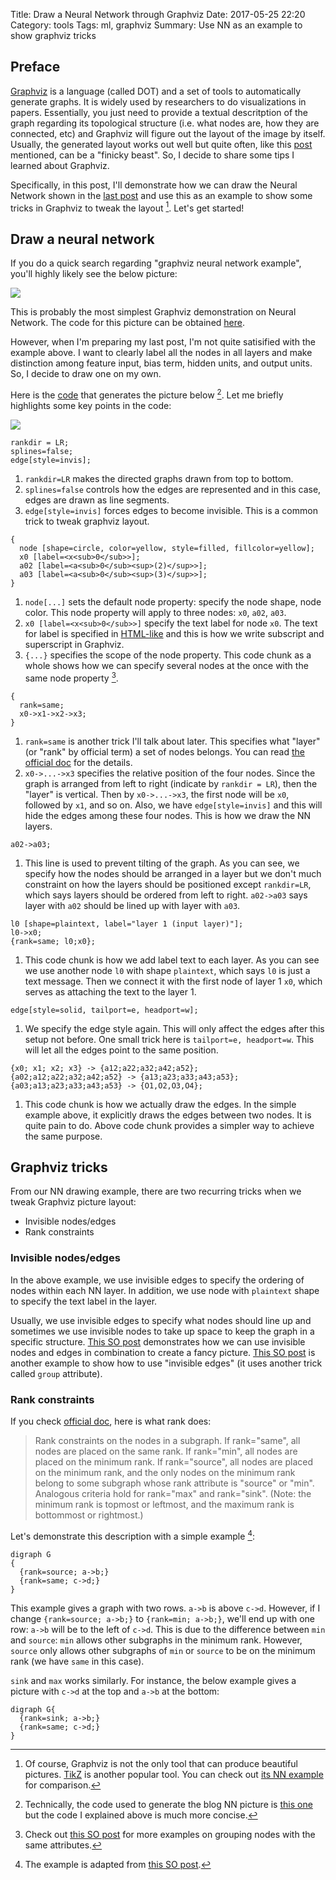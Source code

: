 Title: Draw a Neural Network through Graphviz 
Date: 2017-05-25 22:20
Category: tools
Tags: ml, graphviz
Summary: Use NN as an example to show graphviz tricks

## Preface

[Graphviz](http://graphviz.org/) is a language (called DOT) and
a set of tools to automatically generate graphs. It is widely used
by researchers to do visualizations in papers. Essentially, you just
need to provide a textual descritption of the graph regarding its topological
structure (i.e. what nodes are, how they are connected, etc) and Graphviz will
figure out the layout of the image by itself. Usually, the generated layout works
out well but quite often, like this [post](https://hbfs.wordpress.com/2014/09/30/a-quick-primer-on-graphviz/)
mentioned, can be a "finicky beast". So, I decide to share some tips I learned about
Graphviz.

Specifically, in this post, I'll demonstrate how we can draw the Neural Network shown in the 
[last post]({filename}/blog/2017/05/21/andrew-ml-nn.md) and use this as an example
to show some tricks in Graphviz to tweak the layout [^1]. Let's get started!

[^1]: Of course, Graphviz is not the only tool that can produce beautiful pictures. 
[TikZ](http://www.texample.net/) is another popular tool. You can check out 
[its NN example](http://www.texample.net/tikz/examples/neural-network/) for comparison.

## Draw a neural network

If you do a quick search regarding "graphviz neural network example", you'll highly
likely see the below picture:

![]({filename}/images/multiclass_neural_network_example.png) 

This is probably the most simplest Graphviz demonstration on Neural Network. The
code for this picture can be obtained [here](https://gist.github.com/thigm85/5760134).

However, when I'm preparing my last post, I'm not quite satisified with the example above.
I want to clearly label all the nodes in all layers and make distinction among feature
input, bias term, hidden units, and output units. So, I decide to draw one on my own.

Here is the [code](https://github.com/xxks-kkk/Code-for-blog/blob/master/2017/graphviz-drawings/nn3.dot)
that generates the picture below [^2]. Let me briefly
highlights some key points in the code:

![]({filename}/images/nn2.png)

[^2]: Technically, the code used to generate the blog NN picture is 
[this one](https://github.com/xxks-kkk/Code-for-blog/blob/master/2017/graphviz-drawings/nn2.dot)
but the code I explained above is much more concise.

```{C}
rankdir = LR;
splines=false;
edge[style=invis];
```

1. `rankdir=LR` makes the directed graphs drawn from top to bottom.
2. `splines=false` controls how the edges are represented and in this case, edges 
are drawn as line segments.
3. `edge[style=invis]` forces edges to become invisible. This is a common trick to tweak
graphviz layout. 

```{C}
{
  node [shape=circle, color=yellow, style=filled, fillcolor=yellow];
  x0 [label=<x<sub>0</sub>>]; 
  a02 [label=<a<sub>0</sub><sup>(2)</sup>>]; 
  a03 [label=<a<sub>0</sub><sup>(3)</sup>>];
}
```

1. `node[...]` sets the default node property: specify the node shape, node color. This
node property will apply to three nodes: `x0`, `a02`, `a03`.
2. `x0 [label=<x<sub>0</sub>>]` specify the text label for node `x0`. The text for label
is specified in [HTML-like](http://www.graphviz.org/doc/info/shapes.html#html) and this is 
how we write subscript and superscript in Graphviz.
3. `{...}` specifies the scope of the node property. This code chunk as a whole shows
how we can specify several nodes at the once with the same node property [^3].

[^3]: Check out 
[this SO post](https://stackoverflow.com/questions/28853898/groups-of-nodes-with-the-same-attributes-in-graphviz-file)
for more examples on grouping nodes with the same attributes.

```{C}
{
  rank=same;
  x0->x1->x2->x3;
}
```
1. `rank=same` is another trick I'll talk about later. This specifies what "layer"
(or "rank" by official term) a set of nodes belongs. You can read [the official doc](http://www.graphviz.org/doc/info/attrs.html#d:rank) for the details.
2. `x0->...->x3` specifies the relative position of the four nodes. Since the graph is
arranged from left to right (indicate by `rankdir = LR`), then the "layer" is vertical.
Then by `x0->...->x3`, the first node will be `x0`, followed by `x1`, and so on. Also,
we have `edge[style=invis]` and this will hide the edges among these four nodes. This 
is how we draw the NN layers.

```{C}
a02->a03;
```

1. This line is used to prevent tilting of the graph. As you can see, we specify
how the nodes should be arranged in a layer but we don't much constraint on how
the layers should be positioned except `rankdir=LR`, which says layers should be 
ordered from left to right. `a02->a03` says layer with `a02` should be lined up with 
layer with `a03`.

```{C}
l0 [shape=plaintext, label="layer 1 (input layer)"];
l0->x0;
{rank=same; l0;x0};
```

1. This code chunk is how we add label text to each layer. As you can see we use
another node `l0` with shape `plaintext`, which says `l0` is just a text message.
Then we connect it with the first node of layer 1 `x0`, which serves as attaching
the text to the layer 1.

```{C}
edge[style=solid, tailport=e, headport=w];
```

1. We specify the edge style again. This will only affect the edges after this setup
not before. One small trick here is `tailport=e, headport=w`. This will let all the edges
point to the same position.

```{C}
{x0; x1; x2; x3} -> {a12;a22;a32;a42;a52};
{a02;a12;a22;a32;a42;a52} -> {a13;a23;a33;a43;a53};
{a03;a13;a23;a33;a43;a53} -> {O1,O2,O3,O4};
```

1. This code chunk is how we actually draw the edges. In the simple example above,
it explicitly draws the edges between two nodes. It is quite pain to do. Above code
chunk provides a simpler way to achieve the same purpose.

## Graphviz tricks

From our NN drawing example, there are two recurring tricks when we tweak Graphviz 
picture layout:

- Invisible nodes/edges
- Rank constraints

### Invisible nodes/edges

In the above example, we use invisible edges to specify the ordering of nodes within
each NN layer. In addition, we use node with `plaintext` shape to specify the text label
in the layer.

Usually, we use invisible edges to specify what nodes should line up and sometimes
we use invisible nodes to take up space to keep the graph in a specific structure.
[This SO post](https://stackoverflow.com/questions/7374108/graphviz-node-placement-and-rankdir)
demonstrates how we can use invisible nodes and edges in combination to create 
a fancy picture. 
[This SO post](https://stackoverflow.com/questions/27091591/graphviz-dot-vertical-alignment-of-nodes)
is another example to show how to use "invisible edges" (it uses another trick called
`group` attribute).

### Rank constraints

If you check [official doc](http://www.graphviz.org/doc/info/attrs.html#d:rank),
here is what rank does:

> Rank constraints on the nodes in a subgraph. If rank="same", 
> all nodes are placed on the same rank. If rank="min", all nodes are placed on the minimum rank. 
> If rank="source", all nodes are placed on the minimum rank, and the only nodes on the minimum 
> rank belong to some subgraph whose rank attribute is "source" or "min". Analogous criteria hold 
> for rank="max" and rank="sink". (Note: the minimum rank is topmost or leftmost, and the maximum 
> rank is bottommost or rightmost.)

Let's demonstrate this description with a simple example [^4]:

[^4]: The example is adapted from [this SO post](https://stackoverflow.com/questions/6149834/rank-attribute-is-confusing-to-me).

```{C}
digraph G
{
  {rank=source; a->b;}
  {rank=same; c->d;}
}
```

This example gives a graph with two rows. `a->b` is above `c->d`.
However, if I change `{rank=source; a->b;}` to `{rank=min; a->b;}`, we'll
end up with one row: `a->b` will be to the left of `c->d`. This is due to
the difference between `min` and `source`: `min` allows other subgraphs in the
minimum rank. However, `source` only allows other subgraphs of `min` or `source`
to be on the minimum rank (we have `same` in this case).

`sink` and `max` works similarly. For instance, the below example gives a picture
with `c->d` at the top and `a->b` at the bottom:

```{C}
digraph G{
  {rank=sink; a->b;}
  {rank=same; c->d;}
}
```


